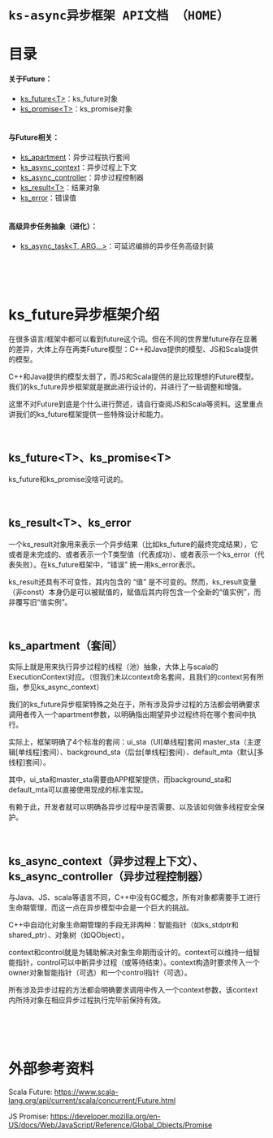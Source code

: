 ﻿# `ks-async异步框架 API文档 （HOME）`

# 目录

#### 关于Future：
- [ks_future\<T>](ks_future.md)：ks_future对象
- [ks_promise\<T>](ks_promise.md)：ks_promise对象
<br><br>

#### 与Future相关：
- [ks_apartment](ks_apartment.md)：异步过程执行套间
- [ks_async_context](ks_async_context.md)：异步过程上下文
- [ks_async_controller](ks_async_controller.md)：异步过程控制器
- [ks_result\<T>](ks_result.md)：结果对象
- [ks_error](ks_error.md)：错误值
<br><br>

#### 高级异步任务抽象（进化）：
- [ks_async_task\<T, ARG...>](ks_async_task.md)：可延迟编排的异步任务高级封装
<br><br>

<br>
<br>



# ks_future异步框架介绍

在很多语言/框架中都可以看到future这个词。但在不同的世界里future存在显著的差异，大体上存在两类Future模型：C++和Java提供的模型、JS和Scala提供的模型。

C++和Java提供的模型太弱了，而JS和Scala提供的是比较理想的Future模型。我们的ks_future异步框架就是据此进行设计的，并进行了一些调整和增强。

这里不对Future到底是个什么进行赘述，请自行查阅JS和Scala等资料。这里重点讲我们的ks_future框架提供一些特殊设计和能力。

<br>


## ks_future\<T>、ks_promise\<T>

ks_future和ks_promise没啥可说的。

<br>


## ks_result\<T>、ks_error

一个ks_result对象用来表示一个异步结果（比如ks_future的最终完成结果），它或者是未完成的、或者表示一个T类型值（代表成功）、或者表示一个ks_error（代表失败）。在ks_future框架中，“错误” 统一用ks_error表示。

ks_result还具有不可变性，其内包含的 “值” 是不可变的。然而，ks_result变量（非const）本身仍是可以被赋值的，赋值后其内将包含一个全新的“值实例”，而非覆写旧“值实例”。

<br>


## ks_apartment（套间）

实际上就是用来执行异步过程的线程（池）抽象，大体上与scala的ExecutionContext对应。（但我们未以context命名套间，且我们的context另有所指，参见ks_async_context）

我们的ks_future异步框架特殊之处在于，所有涉及异步过程的方法都会明确要求调用者传入一个apartment参数，以明确指出期望异步过程终将在哪个套间中执行。

实际上，框架明确了4个标准的套间：ui_sta（UI[单线程]套间 master_sta（主逻辑[单线程]套间）、background_sta（后台[单线程]套间）、default_mta（默认[多线程]套间）。

其中，ui_sta和master_sta需要由APP框架提供，而background_sta和default_mta可以直接使用现成的标准实现。

有赖于此，开发者就可以明确各异步过程中是否需要、以及该如何做多线程安全保护。

<br>


## ks_async_context（异步过程上下文）、ks_async_controller（异步过程控制器）

与Java、JS、scala等语言不同，C++中没有GC概念，所有对象都需要手工进行生命期管理，而这一点在异步模型中会是一个巨大的挑战。

C++中自动化对象生命期管理的手段无非两种：智能指针（如ks_stdptr和shared_ptr）、对象树（如QObject）。

context和control就是为辅助解决对象生命期而设计的。context可以维持一组智能指针，control可以中断异步过程（或等待结束）。context构造时要求传入一个owner对象智能指针（可选）和一个control指针（可选）。

所有涉及异步过程的方法都会明确要求调用中传入一个context参数，该context内所持对象在相应异步过程执行完毕前保持有效。

<br>

<br>
<br>




# 外部参考资料

Scala Future: https://www.scala-lang.org/api/current/scala/concurrent/Future.html

JS Promise: https://developer.mozilla.org/en-US/docs/Web/JavaScript/Reference/Global_Objects/Promise

